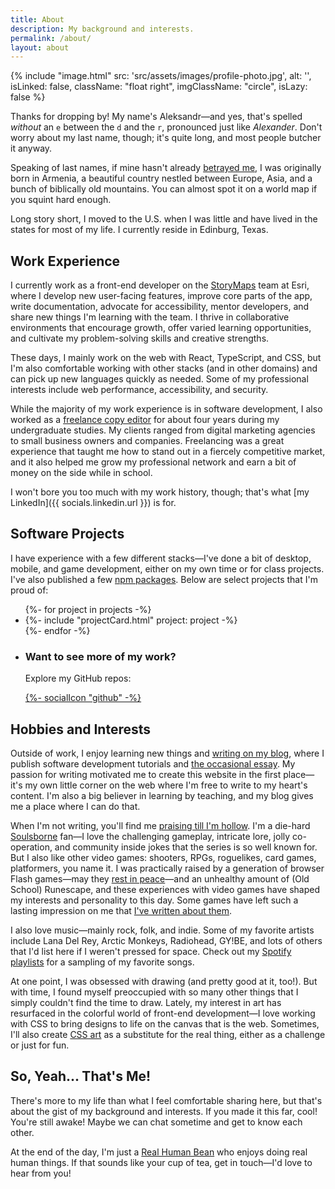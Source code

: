 ```yaml
---
title: About
description: My background and interests.
permalink: /about/
layout: about
---
```


<p>
  {% include "image.html" src: 'src/assets/images/profile-photo.jpg', alt: '', isLinked: false, className: "float right", imgClassName: "circle", isLazy: false %}
</p>

Thanks for dropping by! My name's Aleksandr—and yes, that's spelled *without* an `e` between the `d` and the `r`, pronounced just like *Alexander*. Don't worry about my last name, though; it's quite long, and most people butcher it anyway.

Speaking of last names, if mine hasn't already [betrayed me](http://www.armeniapedia.org/wiki/Armenian_Last_Names), I was originally born in Armenia, a beautiful country nestled between Europe, Asia, and a bunch of biblically old mountains. You can almost spot it on a world map if you squint hard enough.

Long story short, I moved to the U.S. when I was little and have lived in the states for most of my life. I currently reside in Edinburg, Texas.

## Work Experience

I currently work as a front-end developer on the [StoryMaps](https://storymaps.arcgis.com/) team at Esri, where I develop new user-facing features, improve core parts of the app, write documentation, advocate for accessibility, mentor developers, and share new things I'm learning with the team. I thrive in collaborative environments that encourage growth, offer varied learning opportunities, and cultivate my problem-solving skills and creative strengths.

These days, I mainly work on the web with React, TypeScript, and CSS, but I'm also comfortable working with other stacks (and in other domains) and can pick up new languages quickly as needed. Some of my professional interests include web performance, accessibility, and security.

While the majority of my work experience is in software development, I also worked as a [freelance copy editor](https://www.upwork.com/freelancers/~014eb3a95d4d1fd855?s=1110580753635725312) for about four years during my undergraduate studies. My clients ranged from digital marketing agencies to small business owners and companies. Freelancing was a great experience that taught me how to stand out in a fiercely competitive market, and it also helped me grow my professional network and earn a bit of money on the side while in school.

I won't bore you too much with my work history, though; that's what [my LinkedIn]({{ socials.linkedin.url }}) is for.

## Software Projects

I have experience with a few different stacks—I've done a bit of desktop, mobile, and game development, either on my own time or for class projects. I've also published a few [npm packages](https://www.npmjs.com/~aleksandrhovhannisyan). Below are select projects that I'm proud of:

<ul class="col-wrap align-center">
  {%- for project in projects -%}
    <li class="project-wrapper">
      {%- include "projectCard.html" project: project -%}
    </li>
  {%- endfor -%}
  <li class="github-cta stack flex-center gap-0 text-center">
    <div>
      <h3 class="size-font-base">Want to see more of my work?</h3>
      <p>Explore my GitHub repos:</p>
    </div>
    <a
      class="flex"
      aria-label="View my GitHub profile"
      href="https://github.com/AleksandrHovhannisyan?tab=repositories"
      >{%- socialIcon "github" -%}</a>
  </li>
</ul>

## Hobbies and Interests

Outside of work, I enjoy learning new things and [writing on my blog](/blog/), where I publish software development tutorials and [the occasional essay](/tags/essay/). My passion for writing motivated me to create this website in the first place—it's my own little corner on the web where I'm free to write to my heart's content. I'm also a big believer in learning by teaching, and my blog gives me a place where I can do that.

When I'm not writing, you'll find me [praising till I'm hollow](https://www.youtube.com/watch?v=mp28JPs25ek). I'm a die-hard [Soulsborne](https://en.wikipedia.org/wiki/Souls_(series)) fan—I love the challenging gameplay, intricate lore, jolly co-operation, and community inside jokes that the series is so well known for. But I also like other video games: shooters, RPGs, roguelikes, card games, platformers, you name it. I was practically raised by a generation of browser Flash games—may they [rest in peace](/blog/rest-in-peace-flash/)—and an unhealthy amount of (Old School) Runescape, and these experiences with video games have shaped my interests and personality to this day. Some games have left such a lasting impression on me that [I've written about them](/tags/gaming/).

I also love music—mainly rock, folk, and indie. Some of my favorite artists include Lana Del Rey, Arctic Monkeys, Radiohead, GY!BE, and lots of others that I'd list here if I weren't pressed for space. Check out my [Spotify playlists](https://open.spotify.com/user/gsnib6johhi5w2u4wts1m5628) for a sampling of my favorite songs.

At one point, I was obsessed with drawing (and pretty good at it, too!). But with time, I found myself preoccupied with so many other things that I simply couldn't find the time to draw. Lately, my interest in art has resurfaced in the colorful world of front-end development—I love working with CSS to bring designs to life on the canvas that is the web. Sometimes, I'll also create [CSS art](/art/) as a substitute for the real thing, either as a challenge or just for fun.

## So, Yeah... That's Me!

There's more to my life than what I feel comfortable sharing here, but that's about the gist of my background and interests. If you made it this far, cool! You're still awake! Maybe we can chat sometime and get to know each other.

At the end of the day, I'm just a [Real Human Bean](https://www.youtube.com/watch?v=-DSVDcw6iW8) who enjoys doing real human things. If that sounds like your cup of tea, get in touch—I'd love to hear from you!
